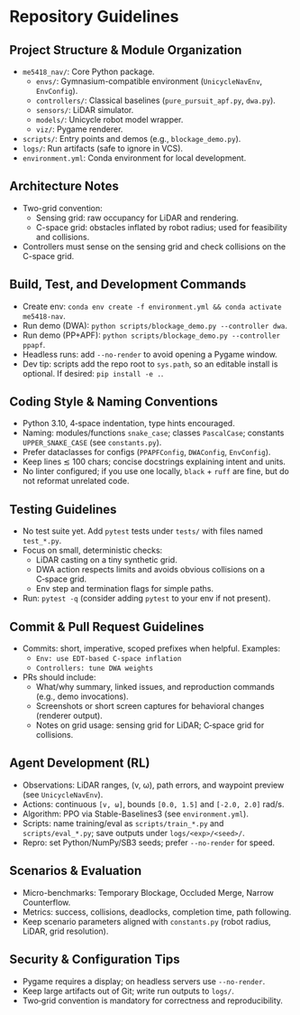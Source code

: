 # Repository Guidelines

## Project Structure & Module Organization
- `me5418_nav/`: Core Python package.
  - `envs/`: Gymnasium-compatible environment (`UnicycleNavEnv`, `EnvConfig`).
  - `controllers/`: Classical baselines (`pure_pursuit_apf.py`, `dwa.py`).
  - `sensors/`: LiDAR simulator.
  - `models/`: Unicycle robot model wrapper.
  - `viz/`: Pygame renderer.
- `scripts/`: Entry points and demos (e.g., `blockage_demo.py`).
- `logs/`: Run artifacts (safe to ignore in VCS).
- `environment.yml`: Conda environment for local development.

## Architecture Notes
- Two-grid convention:
  - Sensing grid: raw occupancy for LiDAR and rendering.
  - C-space grid: obstacles inflated by robot radius; used for feasibility and collisions.
- Controllers must sense on the sensing grid and check collisions on the C-space grid.

## Build, Test, and Development Commands
- Create env: `conda env create -f environment.yml && conda activate me5418-nav`.
- Run demo (DWA): `python scripts/blockage_demo.py --controller dwa`.
- Run demo (PP+APF): `python scripts/blockage_demo.py --controller ppapf`.
- Headless runs: add `--no-render` to avoid opening a Pygame window.
- Dev tip: scripts add the repo root to `sys.path`, so an editable install is optional. If desired: `pip install -e .`.

## Coding Style & Naming Conventions
- Python 3.10, 4‑space indentation, type hints encouraged.
- Naming: modules/functions `snake_case`; classes `PascalCase`; constants `UPPER_SNAKE_CASE` (see `constants.py`).
- Prefer dataclasses for configs (`PPAPFConfig`, `DWAConfig`, `EnvConfig`).
- Keep lines ≲ 100 chars; concise docstrings explaining intent and units.
- No linter configured; if you use one locally, `black` + `ruff` are fine, but do not reformat unrelated code.

## Testing Guidelines
- No test suite yet. Add `pytest` tests under `tests/` with files named `test_*.py`.
- Focus on small, deterministic checks:
  - LiDAR casting on a tiny synthetic grid.
  - DWA action respects limits and avoids obvious collisions on a C‑space grid.
  - Env step and termination flags for simple paths.
- Run: `pytest -q` (consider adding `pytest` to your env if not present).

## Commit & Pull Request Guidelines
- Commits: short, imperative, scoped prefixes when helpful. Examples:
  - `Env: use EDT-based C-space inflation`
  - `Controllers: tune DWA weights`
- PRs should include:
  - What/why summary, linked issues, and reproduction commands (e.g., demo invocations).
  - Screenshots or short screen captures for behavioral changes (renderer output).
  - Notes on grid usage: sensing grid for LiDAR; C‑space grid for collisions.

## Agent Development (RL)
- Observations: LiDAR ranges, (v, ω), path errors, and waypoint preview (see `UnicycleNavEnv`).
- Actions: continuous `[v, ω]`, bounds `[0.0, 1.5]` and `[-2.0, 2.0]` rad/s.
- Algorithm: PPO via Stable-Baselines3 (see `environment.yml`).
- Scripts: name training/eval as `scripts/train_*.py` and `scripts/eval_*.py`; save outputs under `logs/<exp>/<seed>/`.
- Repro: set Python/NumPy/SB3 seeds; prefer `--no-render` for speed.

## Scenarios & Evaluation
- Micro-benchmarks: Temporary Blockage, Occluded Merge, Narrow Counterflow.
- Metrics: success, collisions, deadlocks, completion time, path following.
- Keep scenario parameters aligned with `constants.py` (robot radius, LiDAR, grid resolution).

## Security & Configuration Tips
- Pygame requires a display; on headless servers use `--no-render`.
- Keep large artifacts out of Git; write run outputs to `logs/`.
- Two‑grid convention is mandatory for correctness and reproducibility.
